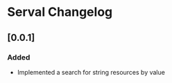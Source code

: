 <!-- Keep a Changelog guide -> https://keepachangelog.com -->

# Serval Changelog

## [0.0.1]
### Added
- Implemented a search for string resources by value 
